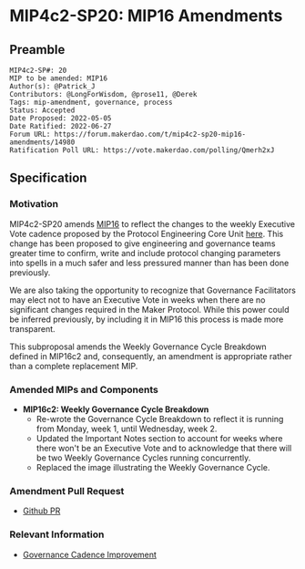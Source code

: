 # MIP4c2-SP20: MIP16 Amendments

## Preamble

```
MIP4c2-SP#: 20
MIP to be amended: MIP16
Author(s): @Patrick_J
Contributors: @LongForWisdom, @prose11, @Derek
Tags: mip-amendment, governance, process
Status: Accepted
Date Proposed: 2022-05-05
Date Ratified: 2022-06-27
Forum URL: https://forum.makerdao.com/t/mip4c2-sp20-mip16-amendments/14980
Ratification Poll URL: https://vote.makerdao.com/polling/Qmerh2xJ
```

## Specification

### Motivation

MIP4c2-SP20 amends [MIP16](https://mips.makerdao.com/mips/details/MIP16) to reflect the changes to the weekly Executive Vote cadence proposed by the Protocol Engineering Core Unit [here](https://forum.makerdao.com/t/governance-cadence-improvement/14972). This change has been proposed to give engineering and governance teams greater time to confirm, write and include protocol changing parameters into spells in a much safer and less pressured manner than has been done previously.

We are also taking the opportunity to recognize that Governance Facilitators may elect not to have an Executive Vote in weeks when there are no significant changes required in the Maker Protocol. While this power could be inferred previously, by including it in MIP16 this process is made more transparent.

This subproposal amends the Weekly Governance Cycle Breakdown defined in MIP16c2 and, consequently, an amendment is appropriate rather than a complete replacement MIP.

### Amended MIPs and Components

- **MIP16c2: Weekly Governance Cycle Breakdown**
    - Re-wrote the Governance Cycle Breakdown to reflect it is running from Monday, week 1, until Wednesday, week 2.
    - Updated the Important Notes section to account for weeks where there won't be an Executive Vote and to acknowledge that there will be two Weekly Governance Cycles running concurrently.
    - Replaced the image illustrating the Weekly Governance Cycle.

### Amendment Pull Request

- [Github PR](https://github.com/makerdao/mips/pull/542)

### Relevant Information

- [Governance Cadence Improvement](https://forum.makerdao.com/t/governance-cadence-improvement/14972)
